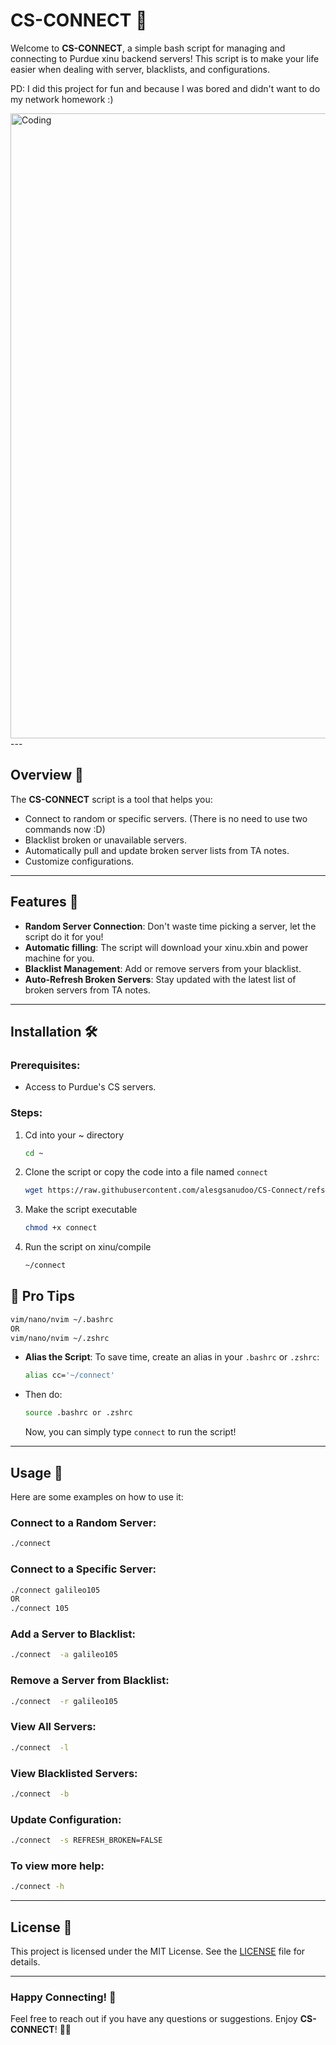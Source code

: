 # CS-CONNECT 🚀

Welcome to **CS-CONNECT**, a simple bash script for managing and connecting to Purdue xinu backend servers! This script is to make your life easier when dealing with server, blacklists, and configurations. 

PD: I did this project for fun and because I was bored and didn't want to do my network homework :)


<img align="center" alt="Coding" width="1000" src="https://raw.githubusercontent.com/alesgsanudoo/alesgsanudoo/refs/heads/main/images/gifs/cs-connect/cc-command.gif">
---

## Overview 🌟

The **CS-CONNECT** script is a tool that helps you:
- Connect to random or specific servers. (There is no need to use two commands now :D)
- Blacklist broken or unavailable servers.
- Automatically pull and update broken server lists from TA notes.
- Customize configurations.

---

## Features 🎨

- **Random Server Connection**: Don't waste time picking a server, let the script do it for you!
- **Automatic filling**: The script will download your xinu.xbin and power machine for you.
- **Blacklist Management**: Add or remove servers from your blacklist.
- **Auto-Refresh Broken Servers**: Stay updated with the latest list of broken servers from TA notes.

---

## Installation 🛠️

### Prerequisites:
- Access to Purdue's CS servers.

### Steps:
1. Cd into your ~ directory
   ```bash
   cd ~
   ```
3. Clone the script or copy the code into a file named `connect`
   ```bash
   wget https://raw.githubusercontent.com/alesgsanudoo/CS-Connect/refs/heads/master/connect
   ```
4. Make the script executable
   ```bash
   chmod +x connect
   ```
5. Run the script on xinu/compile
   ```bash
   ~/connect
   ```


## 🌟 Pro Tips
```Bash
vim/nano/nvim ~/.bashrc
OR
vim/nano/nvim ~/.zshrc
```

- **Alias the Script**: To save time, create an alias in your `.bashrc` or `.zshrc`:
  ```bash
  alias cc='~/connect'
  ```
- Then do:
  ```bash
  source .bashrc or .zshrc
  ``` 
  Now, you can simply type `connect` to run the script!
---


## Usage 🚀

Here are some examples on how to use it:

### Connect to a Random Server:
```bash
./connect
```

### Connect to a Specific Server:
```bash
./connect galileo105
OR
./connect 105
```

### Add a Server to Blacklist:
```bash
./connect  -a galileo105
```

### Remove a Server from Blacklist:
```bash
./connect  -r galileo105
```

### View All Servers:
```bash
./connect  -l
```

### View Blacklisted Servers:
```bash
./connect  -b
```

### Update Configuration:
```bash
./connect  -s REFRESH_BROKEN=FALSE
```

### To view more help:
```bash
./connect -h
```

---



## License 📄

This project is licensed under the MIT License. See the [LICENSE](LICENSE) file for details.

---

### Happy Connecting! 🌈

Feel free to reach out if you have any questions or suggestions. Enjoy  **CS-CONNECT**! 🚀✨
